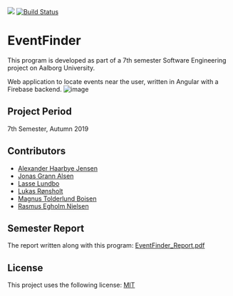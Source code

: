 ![](https://vsrm.dev.azure.com/lransh16/_apis/public/Release/badge/6257b5c9-296f-43af-94e7-05050bc52c2a/1/1)
[![Build Status](https://dev.azure.com/lransh16/EventFinder/_apis/build/status/LukasRH.P7-EventFinder?branchName=master)](https://dev.azure.com/lransh16/EventFinder/_build/latest?definitionId=2&branchName=master)
# EventFinder

This program is developed as part of a 7th semester Software Engineering project on Aalborg University.

Web application to locate events near the user, written in Angular with a Firebase backend.
![image](https://user-images.githubusercontent.com/16747705/94003272-4f468000-fd9b-11ea-9fa1-afba4446c5be.png)


## Project Period

7th Semester, Autumn 2019

## Contributors
 - [Alexander Haarbye Jensen](https://github.com/Alechj)
 - [Jonas Grann Alsen](https://github.com/AlsenDev)
 - [Lasse Lundbo](https://github.com/llundbo)
 - [Lukas Rønsholt](https://github.com/LukasRH)
 - [Magnus Tolderlund Boisen](https://github.com/boisenme)
 - [Rasmus Egholm Nielsen](https://github.com/ralled96)

## Semester Report
The report written along with this program: [EventFinder_Report.pdf](https://github.com/AAU-projects/P7-EventFinder/files/5267478/SW703E19_P7_Report.pdf)

## License
This project uses the following license: [MIT](./LICENSE)

